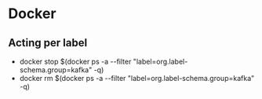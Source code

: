 # Docker
## Acting per label
* docker stop $(docker ps -a --filter "label=org.label-schema.group=kafka" -q)
* docker rm $(docker ps -a --filter "label=org.label-schema.group=kafka" -q)
